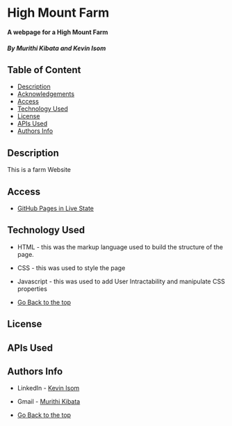 
# High Mount Farm
**A webpage for a High Mount Farm**

##### By Murithi Kibata and Kevin Isom

## Table of Content

+ [Description](#description)
+ [Acknowledgements](#acknowledgements)
+ [Access](#access)
+ [Technology Used](#technology-used)
+ [License](#license)
+ [APIs Used](#apis-used)
+ [Authors Info](#author-Info)

## Description
<p>This is a farm Website</p>

## Access
- [GitHub Pages in Live State](#)

## Technology Used
* HTML - this was the markup language used to build the structure of the page.

* CSS - this was used to style the page 

* Javascript - this was used to add User Intractability and manipulate CSS properties 

* [Go Back to the top](#high-mount-farm)

## License




## APIs Used



## Authors Info
* LinkedIn - [Kevin Isom](https://www.linkedin.com/in/kevin-isom-a58bb3201/)
* Gmail - [Murithi Kibata](#)

* [Go Back to the top](#high-mount-farm)

